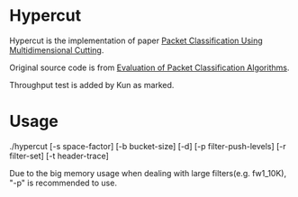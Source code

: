 # Hypercut
Hypercut is the implementation of paper [Packet Classification Using Multidimensional Cutting](http://cseweb.ucsd.edu/~susingh/papers/hyp-sigcomm03.pdf).

Original source code is from [Evaluation of Packet Classification Algorithms](http://www.arl.wustl.edu/~hs1/PClassEval.html).

Throughput test is added by Kun as marked.

# Usage
./hypercut [-s space-factor] [-b bucket-size] [-d] [-p filter-push-levels] [-r filter-set] [-t header-trace]

Due to the big memory usage when dealing with large filters(e.g. fw1_10K), "-p" is recommended to use.
